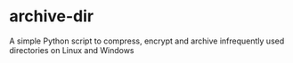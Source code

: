 # archive-dir
A simple Python script to compress, encrypt and archive infrequently used directories on Linux and Windows
